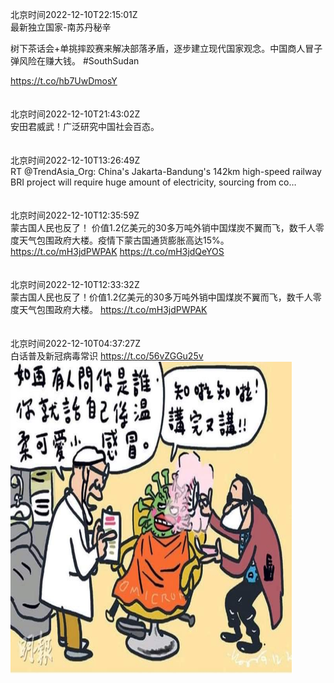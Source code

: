 北京时间2022-12-10T22:15:01Z<br>最新独立国家-南苏丹秘辛

树下茶话会+单挑摔跤赛来解决部落矛盾，逐步建立现代国家观念。中国商人冒子弹风险在赚大钱。
#SouthSudan

https://t.co/hb7UwDmosY<br><br><br>北京时间2022-12-10T21:43:02Z<br>安田君威武！广泛研究中国社会百态。<br><br><br>北京时间2022-12-10T13:26:49Z<br>RT @TrendAsia_Org: China's Jakarta-Bandung's 142km high-speed railway BRI project will require huge amount of electricity, sourcing from co…<br><br><br>北京时间2022-12-10T12:35:59Z<br>蒙古国人民也反了！
价值1.2亿美元的30多万吨外销中国煤炭不翼而飞，数千人零度天气包围政府大楼。疫情下蒙古国通货膨胀高达15%。
https://t.co/mH3jdPWPAK
https://t.co/mH3jdQeYOS<br><br><br>北京时间2022-12-10T12:33:32Z<br>蒙古国人民也反了！价值1.2亿美元的30多万吨外销中国煤炭不翼而飞，数千人零度天气包围政府大楼。
https://t.co/mH3jdPWPAK<br><br><br>北京时间2022-12-10T04:37:27Z<br>白话普及新冠病毒常识 https://t.co/56vZGGu25v<br><img src='/temp/image/2022/n-Month-12/1601315108180746241_0.jpg' width='450' height='500'><br><br>